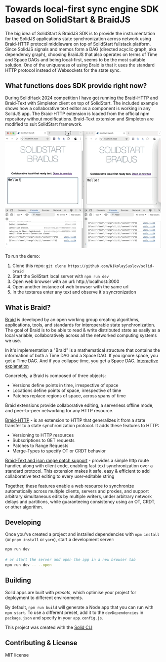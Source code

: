 # Towards local-first sync engine SDK based on SolidStart & BraidJS

The big idea of SolidStart & BraidJS SDK is to provide the instrumentation for the SolidJS applications state synchronization across network using Braid-HTTP protocol middleware on top of SolidStart fullstack platform. Since SolidJS signals and memos form a DAG (directed acyclic graph, aka dependency graph), choosing BraidJS that also operates on terms of Time and Space DAGs and being local-first, seems to be the most suitable solution. One of the uniqueness of using Braid is that it uses the standard HTTP protocol instead of Websockets for the state sync.

## What functions does SDK provide right now?

During SolidHack 2024 competition I have got running the Braid-HTTP and Braid-Text with Simpleton client on top of SolidStart. The included example shows how a collaborative text editor as a component is working in any SolidJS app. The Braid-HTTP extension is loaded from the official npm repository without modifications. Braid-Text extension and Simpleton are modified to suit SolidStart framework.

![](/public/demo.gif)

To run the demo:

1. Clone this repo: ```git clone https://github.com/NikolaySuslov/solid-braid```
2. Start the SoliStart local server with ```npm run dev```
3. Open web browser with an url: http://localhost:3000
4. Open another instance of web browser with the same url
5. In the textarea enter any text and observe it's syncronization


## What is Braid?

[Braid](https://braid.org/) is developed by an open working group creating algorithms, applications, tools, and standards for interoperable state synchronization. The goal of Braid is to be able to read & write distributed state as easily as a local variable, collaboratively across all the networked computing systems we use.

In it's implementation a "Braid" is a mathematical structure that contains the information of both a Time DAG and a Space DAG. If you ignore space, you get a Time DAG. And if you collapse time, you get a Space DAG. [Interactive explanation](https://braid.org/demo/interact)

Concretely, a Braid is composed of three objects:
- Versions define points in time, irrespective of space
- Locations define points of space, irrespective of time
- Patches replace regions of space, across spans of time

Braid extensions provide collaborative editing, a serverless offline mode, and peer-to-peer networking for any HTTP resource.

[Braid-HTTP](https://github.com/braid-org/braid-http) - is an extension to HTTP that generalizes it from a state transfer to a state synchronization protocol.
It adds these features to HTTP:

- Versioning to HTTP resources
- Subscriptions to GET requests
- Patches to Range Requests
- Merge-Types to specify OT or CRDT behavior

[Braid-Text and json range patch support](https://github.com/braid-org/braid-text) - provides a simple http route handler, along with client code, enabling fast text synchronization over a standard protocol. This extension makes it safe, easy & efficient to add collaborative text editing to every user-editable string

Together, these features enable a web resource to synchronize automatically across multiple clients, servers and proxies, and support arbitrary simultaneous edits by multiple writers, under arbitrary network delays and partitions, while guaranteeing consistency using an OT, CRDT, or other algorithm.

## Developing

Once you've created a project and installed dependencies with `npm install` (or `pnpm install` or `yarn`), start a development server:

```bash
npm run dev

# or start the server and open the app in a new browser tab
npm run dev -- --open
```

## Building

Solid apps are built with _presets_, which optimise your project for deployment to different environments.

By default, `npm run build` will generate a Node app that you can run with `npm start`. To use a different preset, add it to the `devDependencies` in `package.json` and specify in your `app.config.js`.

This project was created with the [Solid CLI](https://solid-cli.netlify.app)

## Contributing & License

MIT license


